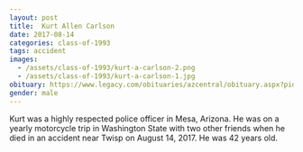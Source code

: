 ```yaml
---
layout: post
title:  Kurt Allen Carlson
date: 2017-08-14
categories: class-of-1993
tags: accident
images:
  - /assets/class-of-1993/kurt-a-carlson-2.png
  - /assets/class-of-1993/kurt-a-carlson-1.jpg
obituary: https://www.legacy.com/obituaries/azcentral/obituary.aspx?pid=186466734
gender: male
---
```

Kurt was a highly respected police officer in Mesa, Arizona.  He was on a yearly motorcycle trip in Washington State with two other friends when he died in an accident near Twisp on August 14, 2017.  He was 42 years old.

